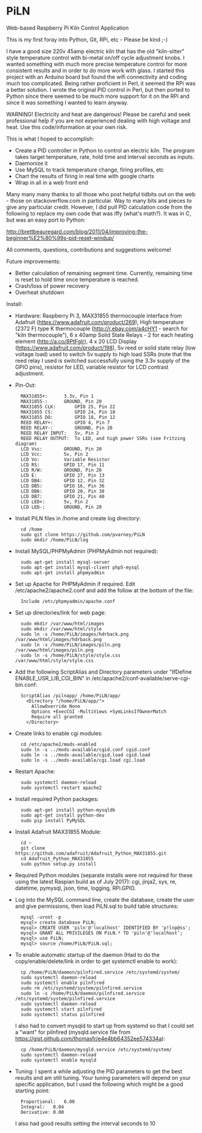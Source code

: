 # PiLN
Web-based Raspberry Pi Kiln Control Application

This is my first foray into Python, Git, RPi, etc - Please be kind ;-)

I have a good size 220v 45amp electric kiln that has the old "kiln-sitter" style temperature control with bi-metal on/off cycle adjustment knobs. I wanted something with much more precise temperature control for more consistent results and in order to do more work with glass. I started this project with an Arduino board but found the wifi connectivity and coding much too complicated. Being rather proficient in Perl, it seemed the RPi was a better solution. I wrote the original PID control in Perl, but then ported to Python since there seemed to be much more support for it on the RPi and since it was something I wanted to learn anyway.

WARNING! Electricity and heat are dangerous! Please be careful and seek professional help if you are not experienced dealing with high voltage and heat. Use this code/information at your own risk.

This is what I hoped to accomplish:

- Create a PID controller in Python to control an electric kiln. The program takes target temperature, rate, hold time and interval seconds as inputs.
- Daemonize it
- Use MySQL to track temperature change, firing profiles, etc
- Chart the results of firing in real time with google charts
- Wrap in all in a web front end

Many many many thanks to all those who post helpful tidbits out on the web - those on stackoverflow.com in particular. Way to many bits and pieces to give any particular credit. However, I did pull PID calculation code from the following to replace my own code that was iffy (what's math?). It was in C, but was an easy port to Python:

http://brettbeauregard.com/blog/2011/04/improving-the-beginner%E2%80%99s-pid-reset-windup/

All comments, questions, contributions and suggestions welcome!

Future improvements:
- Better calculation of remaining segment time. Currently, remaining time is reset to hold time once temperature is reached.
- Crash/loss of power recovery
- Overheat shutdown

Install:
- Hardware: Raspberry Pi 3, MAX31855 thermocouple interface from Adafruit (https://www.adafruit.com/product/269), High temperature (2372 F) type K thermocouple (http://r.ebay.com/a4cHY1 - search for "kiln thermocouple"), 6 x 40amp Solid State Relays - 2 for each heating element (http://a.co/8PtFgIr), 4 x 20 LCD Display (https://www.adafruit.com/product/198), 5v reed or solid state relay (low voltage load) used to switch 5v supply to high load SSRs (note that the reed relay I used is switched successfully using the 3.3v supply of the GPIO pins), resistor for LED, variable resistor for LCD contrast adjustment.

- Pin-Out:

		MAX31855+:		3.3v, Pin 1
		MAX31855-:		GROUND, Pin 20
		MAX31855 CLK:		GPIO 25, Pin 22
		MAX31855 CS:		GPIO 24, Pin 18
		MAX31855 DO:		GPIO 18, Pin 12
		REED RELAY+: 		GPIO 4, Pin 7
		REED RELAY-:		GROUND, Pin 20
		REED RELAY INPUT: 	5v, Pin 2
		REED RELAY OUTPUT:	To LED, and high power SSRs (see Fritzing diagram)
		LCD Vss: 		GROUND, Pin 20
		LCD Vcc: 		5v, Pin 2
		LCD Vo: 		Variable Resistor
		LCD RS: 		GPIO 17, Pin 11
		LCD R/W: 		GROUND, Pin 20
		LCD E:			GPIO 27, Pin 13
		LCD DB4:		GPIO 12, Pin 32
		LCD DB5:		GPIO 16, Pin 36
		LCD DB6:		GPIO 20, Pin 38
		LCD DB7:		GPIO 21, Pin 40
		LCD LED+:		5v, Pin 2
		LCD LED-:		GROUND, Pin 20
		

- Install PiLN files in /home and create log directory:

		cd /home
		sudo git clone https://github.com/pvarney/PiLN
		sudo mkdir /home/PiLN/log
		
- Install MySQL/PHPMyAdmin (PHPMyAdmin not required):

		sudo apt-get install mysql-server
		sudo apt-get install mysql-client php5-mysql
		sudo apt-get install phpmyadmin
		
- Set up Apache for PHPMyAdmin if required. Edit /etc/apache2/apache2.conf and add the follow at the bottom of the file:
	
		Include /etc/phpmyadmin/apache.conf
		
- Set up directories/link for web page:

		sudo mkdir /var/www/html/images	
		sudo mkdir /var/www/html/style	
		sudo ln -s /home/PiLN/images/hdrback.png /var/www/html/images/hdrback.png	
		sudo ln -s /home/PiLN/images/piln.png /var/www/html/images/piln.png	
		sudo ln -s /home/PiLN/style/style.css /var/www/html/style/style.css
	
- Add the following ScriptAlias and Directory parameters under "IfDefine ENABLE_USR_LIB_CGI_BIN" in /etc/apache2/conf-available/serve-cgi-bin.conf:
	
		ScriptAlias /pilnapp/ /home/PiLN/app/
		  <Directory "/home/PiLN/app/">
		    AllowOverride None
		    Options +ExecCGI -MultiViews +SymLinksIfOwnerMatch
		    Require all granted
		  </Directory>

- Create links to enable cgi modules:
	
		cd /etc/apache2/mods-enabled
		sudo ln -s ../mods-available/cgid.conf cgid.conf
		sudo ln -s ../mods-available/cgid.load cgid.load
		sudo ln -s ../mods-available/cgi.load cgi.load

- Restart Apache:
	
		sudo systemctl daemon-reload
		sudo systemctl restart apache2
		
- Install required Python packages:
		
		sudo apt-get install python-mysqldb
		sudo apt-get install python-dev
		sudo pip install PyMySQL
		
- Install Adafruit MAX31855 Module:

		cd ~
		git clone https://github.com/adafruit/Adafruit_Python_MAX31855.git
		cd Adafruit_Python_MAX31855
		sudo python setup.py install		
		
- Required Python modules (separate installs were not required for these using the latest Raspian build as of July 2017): cgi, jinja2, sys, re, datetime, pymysql, json, time, logging, RPi.GPIO.

- Log into the MySQL command line, create the database, create the user and give permissions, then load PiLN.sql to build table structures:

		mysql -uroot -p
		mysql> create database PiLN;
		mysql> CREATE USER 'piln'@'localhost' IDENTIFIED BY 'p!lnp@ss';
		mysql> GRANT ALL PRIVILEGES ON PiLN.* TO 'piln'@'localhost';
		mysql> use PiLN;
		mysql> source /home/PiLN/PiLN.sql;

- To enable automatic startup of the daemon (Had to do the copy/enable/delete/link in order to get systemctl enable to work):

		cp /home/PiLN/daemon/pilnfired.service /etc/systemd/system/
		sudo systemctl daemon-reload
		sudo systemctl enable pilnfired
		sudo rm /etc/systemd/system/pilnfired.service
		sudo ln -s /home/PiLN/daemon/pilnfired.service /etc/systemd/system/pilnfired.service
		sudo systemctl daemon-reload
		sudo systemctl start pilnfired
		sudo systemctl status pilnfired
	I also had to convert mysqld to start up from systemd so that I could set a "want" for pilnfired (mysqld.service file from https://gist.github.com/thomasfr/e4e4bb64352ee574334a):
	
		cp /home/PiLN/daemon/mysqld.service /etc/systemd/system/
		sudo systemctl daemon-reload
		sudo systemctl enable mysqld
		
- Tuning: I spent a while adjusting the PID parameters to get the best results and am still tuning. Your tuning parameters will depend on your specific application, but I used the following which might be a good starting point:

		Proportional:	6.00
		Integral:	0.04
		Derivative:	0.00
	I also had good results setting the interval seconds to 10


  

